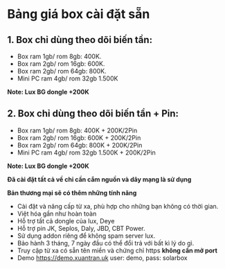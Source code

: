 # Bảng giá box cài đặt sẵn
## 1. Box chỉ dùng theo dõi biến tần:
- Box ram 1gb/ rom 8gb: 400K.
- Box ram 2gb/ rom 16gb: 600K. 
- Box ram 2gb/ rom 64gb: 800K. 
- Mini PC ram 4gb/ rom 32gb 1.500K

**Note: Lux BG dongle +200K**
## 2. Box chỉ dùng theo dõi biến tần + Pin:
- Box ram 1gb/ rom 8gb: 400K + 200K/2Pin
- Box ram 2gb/ rom 16gb: 600K + 200K/2Pin
- Box ram 2gb/ rom 64gb: 800K + 200K/2Pin
- Mini PC ram 4gb/ rom 32gb 1.500K + 200K/2Pin

**Note: Lux BG dongle +200K**


**Đã cài đặt tất cả về chỉ cần cắm nguồn và dây mạng là sử dụng**

**Bản thương mại sẽ có thêm những tính năng**
- Cài đặt và nâng cấp từ xa, phù hợp cho những bạn không có thời gian.
- Việt hóa gần như hoàn toàn
- Hỗ trợ tất cả dongle của lux, Deye
- Hỗ trợ pin JK, Seplos, Daly, JBD, CBT Power.
- Sử dụng addon riêng để không spam server lux.
- Bảo hành 3 tháng, 7 ngày đầu có thể đổi trả với bất kì lý do gì.
- Truy cập từ xa có sẵn tên miền và chứng chỉ https **không cần mở port**
- Demo https://demo.xuantran.uk user: demo, pass: solarbox
